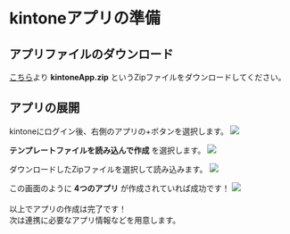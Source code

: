 # kintoneアプリの準備

## アプリファイルのダウンロード

[こちら](https://github.com/RyBB/liff-kintone-questionary/releases/tag/1.0.0)より **kintoneApp.zip** というZipファイルをダウンロードしてください。

## アプリの展開

kintoneにログイン後、右側のアプリの+ボタンを選択します。
<img src="https://docs.google.com/drawings/d/e/2PACX-1vTQGxIsFSZJRlf1_BQmdixoohNfkd3uuqntn76ggPq0Z9m9Z5KYmros8Uci08Zz3MF8FWkvdb6fp3hK/pub?w=924&amp;h=530">

**テンプレートファイルを読み込んで作成** を選択します。
<img src="https://docs.google.com/drawings/d/e/2PACX-1vRyLR56eJg-lR600SAntLASxGpwHPRSHu2K9qMG3gVDo_-ImDtV_HJJNxvqynBwLZ7yGyeA6r13VESH/pub?w=928&amp;h=621">

ダウンロードしたZipファイルを選択して読み込みます。
<img src="https://docs.google.com/drawings/d/e/2PACX-1vSTlKHLH7SaAzdyOjwdBBWsO66IKdI0jLaB4V7Cf_XPmrfgvWJx9N61y43Ge0bqegh4cqLOp2Zgv6Go/pub?w=928&amp;h=618">

この画面のように **4つのアプリ** が作成されていれば成功です！
<img src="https://docs.google.com/drawings/d/e/2PACX-1vQdtFG4zQM4tO7NM3HmidAuwqRmDtsgChPPxTvrV1qK8DsLU2EFdvbRQEtrZzbS4bg6zXWf2XtFjLul/pub?w=1392&amp;h=742"><br/>
<br/>
以上でアプリの作成は完了です！<br/>
次は連携に必要なアプリ情報などを用意します。
